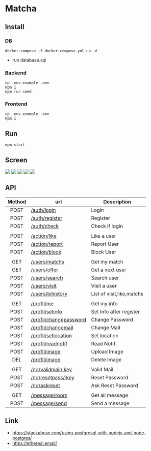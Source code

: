 # Matcha

## Install
### DB
```
docker-compose -f docker-compose.yml up -d
```

- run database.sql

### Backend
```
cp .env.example .env
npm i
npm run seed
```

### Frontend
```
cp .env.example .env
npm i
```

## Run
```
npm start
```

## Screen
![](https://i.imgur.com/6jf3rUA.png)
![](https://i.imgur.com/zwyRKI3.png)
![](https://i.imgur.com/CgPAkxK.png)
![](https://i.imgur.com/3b6UD3a.png)
![](https://i.imgur.com/I0BRfzH.png)

## API
| Method | url                         | Description              |
|:------:|-----------------------------|--------------------------|
| POST   | [/auth/login            ]() | Login                    |
| POST   | [/auth/register         ]() | Register                 |
| POST   | [/auth/check            ]() | Check if login           |
|        |                             |                          |
| POST   | [/action/like           ]() | Like a user              |
| POST   | [/action/report         ]() | Report User              |
| POST   | [/action/block          ]() | Block User               |
|        |                             |                          |
| GET    | [/users/matchs          ]() | Get my match             |
| GET    | [/users/offer           ]() | Get a next user          |
| POST   | [/users/search          ]() | Search user              |
| POST   | [/users/visit           ]() | Visit a user             |
| POST   | [/users/bihistory       ]() | List of visit,like,matchs|
|        |                             |                          |
| GET    | [/profil/me             ]() | Get my info              |
| POST   | [/profil/setinfo        ]() | Set Info after register  |
| POST   | [/profil/changepassword ]() | Change Password          |
| POST   | [/profil/changemail     ]() | Change Mail              |
| POST   | [/profil/setlocation    ]() | Set location             |
| POST   | [/profil/readnotif      ]() | Read Notif               |
| POST   | [/profil/image          ]() | Upload Image             |
| DEL    | [/profil/image          ]() | Delete Image             |
|        |                             |                          |
| GET    | [/no/validmail/:key     ]() | Valid Mail               |
| POST   | [/no/resetpass/:key     ]() | Reset Password           |
| POST   | [/no/askreset           ]() | Ask Reset Password       |
|        |                             |                          |
| GET    | [/message/room          ]() | Get all message          |
| POST   | [/message/send          ]() | Send a message           |

## Link
- https://stackabuse.com/using-postgresql-with-nodejs-and-node-postgres/
- https://ethereal.email/

